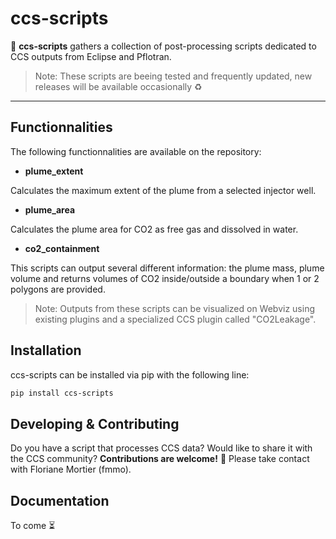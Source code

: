 # ccs-scripts

:scroll: **ccs-scripts** gathers a collection of post-processing scripts dedicated to CCS outputs from Eclipse and Pflotran.

>Note: These scripts are beeing tested and frequently updated, new releases will be available occasionally :recycle:


---
## Functionnalities

The following functionnalities are available on the repository:
- **plume_extent**
  
Calculates the maximum extent of the plume from a selected injector well. 

- **plume_area**

Calculates the plume area for CO2 as free gas and dissolved in water.

- **co2_containment**

This scripts can output several different information: the plume mass, plume volume and returns volumes of CO2 inside/outside a boundary when 1 or 2 polygons are provided. 


>Note: Outputs from these scripts can be visualized on Webviz using existing plugins and a specialized CCS plugin called "CO2Leakage".

## Installation 

ccs-scripts can be installed via pip with the following line:

```sh
pip install ccs-scripts
```

## Developing & Contributing

Do you have a script that processes CCS data? Would like to share it with the CCS community? **Contributions are welcome!** :star_struck: Please take contact with Floriane Mortier (fmmo).

## Documentation

To come :hourglass_flowing_sand:	

